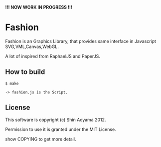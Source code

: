 __!!! NOW WORK IN PROGRESS !!!__

# Fashion

Fashion is an Graphics Library, that provides same interface in Javascript SVG,VML,Canvas,WebGL.

A lot of inspired from RaphaelJS and PaperJS.

## How to build

    $ make

    -> fashion.js is the Script.


## License

This software is copyright (c) Shin Aoyama 2012.

Permission to use it is granted under the MIT License.

show COPYING to get more detail.